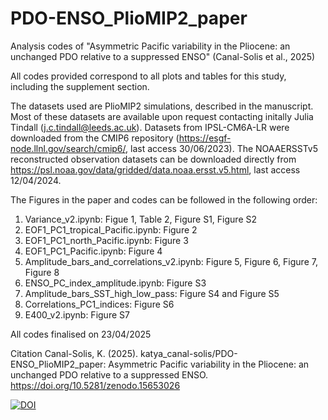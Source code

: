 # PDO-ENSO_PlioMIP2_paper
Analysis codes of "Asymmetric Pacific variability in the Pliocene: an unchanged PDO relative to a suppressed ENSO" (Canal-Solis et al., 2025)

All codes provided correspond to all plots and tables for this study, including the supplement section.

The datasets used are PlioMIP2 simulations, described in the manuscript. Most of these datasets are available upon request contacting initally Julia Tindall (j.c.tindall@leeds.ac.uk). Datasets from IPSL-CM6A-LR were downloaded from the CMIP6 repository (https://esgf-node.llnl.gov/search/cmip6/, last access 30/06/2023). The NOAAERSSTv5 reconstructed observation datasets can be downloaded directly from https://psl.noaa.gov/data/gridded/data.noaa.ersst.v5.html, last access 12/04/2024.

The Figures in the paper and codes can be followed in the following order:

1) Variance_v2.ipynb: Figue 1, Table 2, Figure S1, Figure S2
2) EOF1_PC1_tropical_Pacific.ipynb: Figure 2
3) EOF1_PC1_north_Pacific.ipynb: Figure 3
4) EOF1_PC1_Pacific.ipynb: Figure 4
5) Amplitude_bars_and_correlations_v2.ipynb: Figure 5, Figure 6, Figure 7, Figure 8
6) ENSO_PC_index_amplitude.ipynb: Figure S3
7) Amplitude_bars_SST_high_low_pass: Figure S4 and Figure S5
8) Correlations_PC1_indices: Figure S6
9) E400_v2.ipynb: Figure S7

All codes finalised on 23/04/2025

Citation
Canal-Solis, K. (2025). katya_canal-solis/PDO-ENSO_PlioMIP2_paper: Asymmetric Pacific variability in the Pliocene: an unchanged PDO relative to a suppressed ENSO. https://doi.org/10.5281/zenodo.15653026

[![DOI](https://zenodo.org/badge/DOI/10.5281/zenodo.15653026.svg)](https://doi.org/10.5281/zenodo.15653026)
